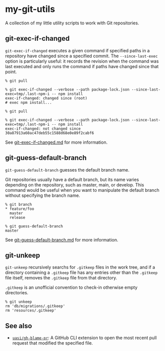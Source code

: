 # my-git-utils

A collection of my little utility scripts to work with Git repositories.

## git-exec-if-changed

`git-exec-if-changed` executes a given command if specified paths in a repository have changed since a specified commit.
The `--since-last-exec` option is particularly useful: it records the revision when the command was last executed
and only runs the command if paths have changed since that point.


```
% git pull

% git exec-if-changed --verbose --path package-lock.json --since-last-exec=tmp/.last-npm-i -- npm install
exec-if-changed: changed since (root)
# exec npm install...

% git pull

% git exec-if-changed --verbose --path package-lock.json --since-last-exec=tmp/.last-npm-i -- npm install
exec-if-changed: not changed since 30a87913a60ac47deb55c1588d68e0e89f2cabf6
```

See [git-exec-if-changed.md](./git-exec-if-changed.md) for more information.

## git-guess-default-branch

`git-guess-default-branch` guesses the default branch name.

Git repositories usually have a default branch, but its name varies depending on the repository, such as master, main, or develop.
This command would be useful when you want to manipulate the default branch without specifying the branch name.

```
% git branch
* feature/foo
  master
  release

% git guess-default-branch
master
```

See [git-guess-default-branch.md](./git-guess-default-branch.md) for more information.

## git-unkeep

`git-unkeep` recursively searchs for `.gitkeep` files in the work tree,
and if a directory containing a `.gitkeep` file has any entries other than the `.gitkeep` file itself,
removes the `.gitkeep` file from that directory.

`.gitkeep` is an unofficial convention to check-in otherwise empty directories.

```
% git unkeep
rm 'db/migrations/.gitkeep'
rm 'resources/.gitkeep'
```

## See also

- [`uasi/gh-blame-pr`](https://github.com/uasi/gh-blame-pr): A GitHub CLI extension to open the most recent pull request that modified the specified file.

